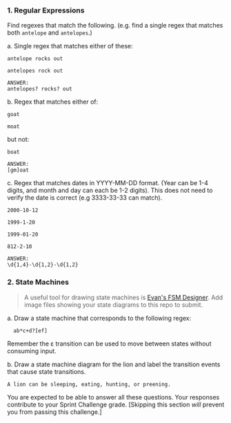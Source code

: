 ### 1. Regular Expressions

Find regexes that match the following. (e.g. find a single regex that matches
both `antelope` and `antelopes`.)

a. Single regex that matches either of these:

    antelope rocks out

    antelopes rock out

    ANSWER:
    antelopes? rocks? out

b. Regex that matches either of:

    goat

    moat

but not:

    boat

    ANSWER:
    [gm]oat

c. Regex that matches dates in YYYY-MM-DD format. (Year can be 1-4 digits, and
month and day can each be 1-2 digits). This does not need to verify the date
is correct (e.g 3333-33-33 can match).

    2000-10-12

    1999-1-20

    1999-01-20

    812-2-10

    ANSWER:
    \d{1,4}-\d{1,2}-\d{1,2}

### 2. State Machines

> A useful tool for drawing state machines is [Evan's FSM
> Designer](http://madebyevan.com/fsm/). Add image files
> showing your state diagrams to this repo to submit.

a. Draw a state machine that corresponds to the following regex:

      ab*c+d?[ef]

Remember the ε transition can be used to move between states without
consuming input.

b. Draw a state machine diagram for the lion and label the transition events that
cause state transitions.

    A lion can be sleeping, eating, hunting, or preening.

You are expected to be able to answer all these questions. Your responses contribute to your Sprint Challenge grade. [Skipping this section *will* prevent you from passing this challenge.]
